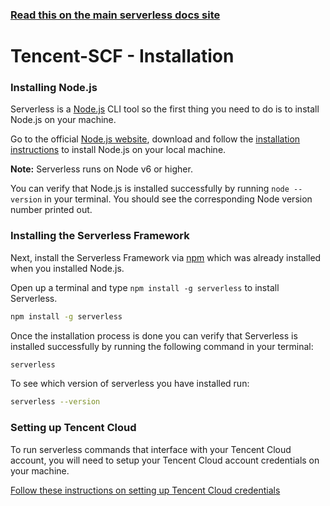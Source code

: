 <!--
title: Tencent Cloud - Serverless Cloud Function (SCF) Guide - Installation | Serverless Framework
menuText: Installation
menuOrder: 2
description: How to install the Serverless Framework and start using Tencent Cloud's Serverless Cloud Functions
layout: Doc
-->

<!-- DOCS-SITE-LINK:START automatically generated  -->

### [Read this on the main serverless docs site](https://www.serverless.com/framework/docs/providers/tencent/guide/installation/)

<!-- DOCS-SITE-LINK:END -->

# Tencent-SCF - Installation

### Installing Node.js

Serverless is a [Node.js](https://nodejs.org) CLI tool so the first thing you need to do is to install Node.js on your machine.

Go to the official [Node.js website](https://nodejs.org), download and follow the [installation instructions](https://nodejs.org/en/download/) to install Node.js on your local machine.

**Note:** Serverless runs on Node v6 or higher.

You can verify that Node.js is installed successfully by running `node --version` in your terminal. You should see the corresponding Node version number printed out.

### Installing the Serverless Framework

Next, install the Serverless Framework via [npm](https://npmjs.org) which was already installed when you installed Node.js.

Open up a terminal and type `npm install -g serverless` to install Serverless.

```bash
npm install -g serverless
```

Once the installation process is done you can verify that Serverless is installed successfully by running the following command in your terminal:

```bash
serverless
```

To see which version of serverless you have installed run:

```bash
serverless --version
```

### Setting up Tencent Cloud

To run serverless commands that interface with your Tencent Cloud account, you will need to setup your Tencent Cloud account credentials on your machine.

[Follow these instructions on setting up Tencent Cloud credentials](./credentials.md)
